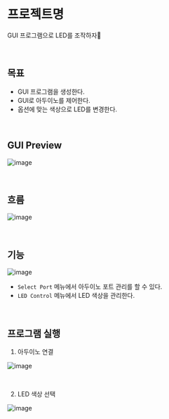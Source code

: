 # 프로젝트명
GUI 프로그램으로 LED를 조작하자🎵

<br>

## 목표
- GUI 프로그램을 생성한다.
- GUI로 아두이노를 제어한다.
- 옵션에 맞는 색상으로 LED를 변경한다.

<br>

## GUI Preview
![image](https://github.com/user-attachments/assets/79f76b33-f316-45ba-80f3-5b435cfe768e)

<br>

## 흐름
![image](https://github.com/user-attachments/assets/8fded6b6-87da-4d92-811c-bac4db331195)


<br>

## 기능
![image](https://github.com/user-attachments/assets/5262f24e-4fec-4189-8515-fe8add8b801e)

- `Select Port` 메뉴에서 아두이노 포트 관리를 할 수 있다.
- `LED Control` 메뉴에서 LED 색상을 관리한다.


<br>

## 프로그램 실행

1. 아두이노 연결

![image](https://github.com/user-attachments/assets/b1b216e8-0005-46e0-b566-d924fc14267e)

<br>

2. LED 색상 선택

![image](https://github.com/user-attachments/assets/634ab187-ccdb-4477-aada-a2db601cf562)




